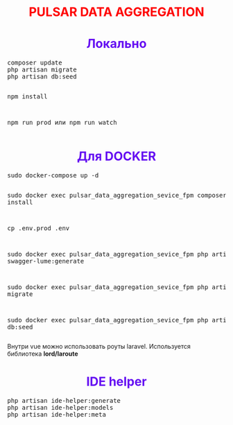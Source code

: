 <h1 style="text-align: center;color: red">PULSAR DATA AGGREGATION</h1>

<h1 style="text-align: center;color: #6610f2">Локально</h1>  
<pre>
composer update
php artisan migrate
php artisan db:seed

npm install

npm run prod 
    или
npm run watch
</pre>




<h1 style="text-align: center;color: #6610f2">Для DOCKER</h1>  
<pre>
sudo docker-compose up -d

sudo docker exec pulsar_data_aggregation_sevice_fpm composer install

cp .env.prod .env

sudo docker exec pulsar_data_aggregation_sevice_fpm php artisan swagger-lume:generate

sudo docker exec pulsar_data_aggregation_sevice_fpm php artisan migrate

sudo docker exec pulsar_data_aggregation_sevice_fpm php artisan db:seed
</pre> 


Внутри vue можно использовать роуты laravel. 
Используется библиотека <b>lord/laroute</b>


<h1 style="text-align: center;color: #6610f2">IDE helper</h1> 
<pre>
php artisan ide-helper:generate
php artisan ide-helper:models
php artisan ide-helper:meta
</pre>
